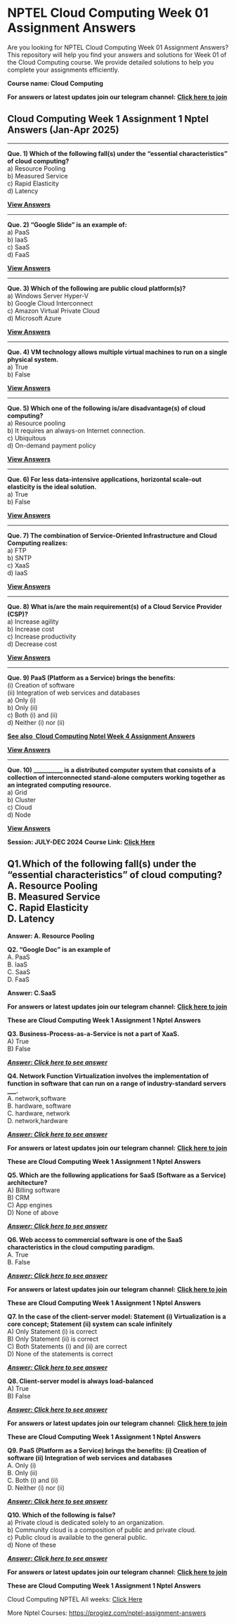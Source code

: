 # NPTEL Cloud Computing Week 01 Assignment Answers

Are you looking for NPTEL Cloud Computing Week 01 Assignment Answers? This repository will help you find your answers and solutions for Week 01 of the Cloud Computing course. We provide detailed solutions to help you complete your assignments efficiently.


**Course name: Cloud Computing**

**For answers or latest updates join our telegram channel:** [**Click here to join**](https://telegram.me/nptel_assignments)


## Cloud Computing Week 1 Assignment 1 Nptel Answers (Jan-Apr 2025)

***

**Que. 1) Which of the following fall(s) under the “essential characteristics” of cloud computing?**\
a) Resource Pooling\
b) Measured Service\
c) Rapid Elasticity\
d) Latency

**[**View Answers**](https://my.progiez.com/courses/cloud-computing-nptel-assignment-answers/)**

***

**Que. 2) “Google Slide” is an example of:**\
a) PaaS\
b) IaaS\
c) SaaS\
d) FaaS

**[**View Answers**](https://my.progiez.com/courses/cloud-computing-nptel-assignment-answers/)**

***

**Que. 3) Which of the following are public cloud platform(s)?**\
a) Windows Server Hyper-V\
b) Google Cloud Interconnect\
c) Amazon Virtual Private Cloud\
d) Microsoft Azure

**[**View Answers**](https://my.progiez.com/courses/cloud-computing-nptel-assignment-answers/)**

***

**Que. 4) VM technology allows multiple virtual machines to run on a single physical system.**\
a) True\
b) False

**[**View Answers**](https://my.progiez.com/courses/cloud-computing-nptel-assignment-answers/)**

***

**Que. 5) Which one of the following is/are disadvantage(s) of cloud computing?**\
a) Resource pooling\
b) It requires an always-on Internet connection.\
c) Ubiquitous\
d) On-demand payment policy

**[**View Answers**](https://my.progiez.com/courses/cloud-computing-nptel-assignment-answers/)**

***

**Que. 6) For less data-intensive applications, horizontal scale-out elasticity is the ideal solution.**\
a) True\
b) False

**[**View Answers**](https://my.progiez.com/courses/cloud-computing-nptel-assignment-answers/)**

***

**Que. 7) The combination of Service-Oriented Infrastructure and Cloud Computing realizes:**\
a) FTP\
b) SNTP\
c) XaaS\
d) IaaS

**[**View Answers**](https://my.progiez.com/courses/cloud-computing-nptel-assignment-answers/)**

***

**Que. 8) What is/are the main requirement(s) of a Cloud Service Provider (CSP)?**\
a) Increase agility\
b) Increase cost\
c) Increase productivity\
d) Decrease cost

**[**View Answers**](https://my.progiez.com/courses/cloud-computing-nptel-assignment-answers/)**

***

**Que. 9) PaaS (Platform as a Service) brings the benefits:**\
(i) Creation of software\
(ii) Integration of web services and databases\
a) Only (i)\
b) Only (ii)\
c) Both (i) and (ii)\
d) Neither (i) nor (ii)

[****See also**  **Cloud Computing Nptel Week 4 Assignment Answers****](https://progiez.com/cloud-computing-nptel-week-4-assignment-answers)

**[**View Answers**](https://my.progiez.com/courses/cloud-computing-nptel-assignment-answers/)**

***

**Que. 10) \_\_\_\_\_\_\_\_\_\_ is a distributed computer system that consists of a collection of interconnected stand-alone computers working together as an integrated computing resource.**\
a) Grid\
b) Cluster\
c) Cloud\
d) Node

**[**View Answers**](https://my.progiez.com/courses/cloud-computing-nptel-assignment-answers/)**

**Session: JULY-DEC 2024**
**Course Link:** [**Click Here**](https://onlinecourses.nptel.ac.in/noc24_cs118/)

Q1.Which of the following fall(s) under the “essential characteristics” of cloud computing?\
A. Resource Pooling\
B. Measured Service\
C. Rapid Elasticity\
D. Latency<a id="35ab"></a>
---------------------------

**Answer: A. Resource Pooling**

**Q2. “Google Doc” is an example of**\
A. PaaS\
B. IaaS\
C. SaaS\
D. FaaS

**Answer: C.SaaS**

**For answers or latest updates join our telegram channel:** [**Click here to join**](https://telegram.me/nptel_assignments)

**These are Cloud Computing Week 1 Assignment 1 Nptel Answers**

**Q3. Business-Process-as-a-Service is not a part of XaaS.**\
A) True\
B) False

[**_**Answer: Click here to see answer**_**](https://progiez.com/cloud-computing-week-1-assignment-1-nptel-answers)

**Q4. Network Function Virtualization involves the implementation of function in software that can run on a range of industry-standard servers \_\_\_.**\
A. network,software\
B. hardware, software\
C. hardware, network\
D. network,hardware

[**_**Answer: Click here to see answer**_**](https://progiez.com/cloud-computing-week-1-assignment-1-nptel-answers)

**For answers or latest updates join our telegram channel:** [**Click here to join**](https://telegram.me/nptel_assignments)

**These are Cloud Computing Week 1 Assignment 1 Nptel Answers**

**Q5. Which are the following applications for SaaS (Software as a Service) architecture?**\
A) Billing software\
B) CRM\
C) App engines\
D) None of above

[**_**Answer: Click here to see answer**_**](https://progiez.com/cloud-computing-week-1-assignment-1-nptel-answers)

**Q6. Web access to commercial software is one of the SaaS characteristics in the cloud computing paradigm.**\
A. True\
B. False

[**_**Answer: Click here to see answer**_**](https://progiez.com/cloud-computing-week-1-assignment-1-nptel-answers)

**For answers or latest updates join our telegram channel:** [**Click here to join**](https://telegram.me/nptel_assignments)

**These are Cloud Computing Week 1 Assignment 1 Nptel Answers**

**Q7. In the case of the client-server model: Statement (i) Virtualization is a core concept; Statement (ii) system can scale infinitely**\
A) Only Statement (i) is correct\
B) Only Statement (ii) is correct\
C) Both Statements (i) and (ii) are correct\
D) None of the statements is correct

[**_**Answer: Click here to see answer**_**](https://progiez.com/cloud-computing-week-1-assignment-1-nptel-answers)

**Q8. Client-server model is always load-balanced**\
A) True\
B) False

[**_**Answer: Click here to see answer**_**](https://progiez.com/cloud-computing-week-1-assignment-1-nptel-answers)

**For answers or latest updates join our telegram channel:** [**Click here to join**](https://telegram.me/nptel_assignments)

**These are Cloud Computing Week 1 Assignment 1 Nptel Answers**

**Q9. PaaS (Platform as a Service) brings the benefits: (i) Creation of software (ii) Integration of web services and databases**\
A. Only (i)\
B. Only (ii)\
C. Both (i) and (ii)\
D. Neither (i) nor (ii)

[**_**Answer: Click here to see answer**_**](https://progiez.com/cloud-computing-week-1-assignment-1-nptel-answers)

**Q10. Which of the following is false?**\
a) Private cloud is dedicated solely to an organization.\
b) Community cloud is a composition of public and private cloud.\
c) Public cloud is available to the general public.\
d) None of these

[**_**Answer: Click here to see answer**_**](https://progiez.com/cloud-computing-week-1-assignment-1-nptel-answers)

**For answers or latest updates join our telegram channel:** [**Click here to join**](https://telegram.me/nptel_assignments)

**These are Cloud Computing Week 1 Assignment 1 Nptel Answers**

Cloud Computing NPTEL All weeks: [Click Here](https://progiez.com/nptel-assignment-answers/cloud-computing-nptel)

More Nptel Courses: <https://progiez.com/nptel-assignment-answers>
